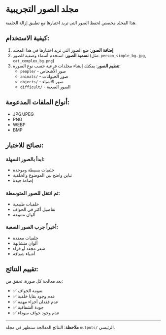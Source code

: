 # مجلد الصور التجريبية

هذا المجلد مخصص لحفظ الصور التي تريد اختبارها مع تطبيق إزالة الخلفية.

## كيفية الاستخدام:

1. **إضافة الصور**: ضع الصور التي تريد اختبارها في هذا المجلد
2. **تسمية الصور**: استخدم أسماء وصفية للصور (مثل: `person_simple_bg.jpg`, `cat_complex_bg.png`)
3. **تنظيم الصور**: يمكنك إنشاء مجلدات فرعية حسب نوع الصورة:
   - `people/` - صور الأشخاص
   - `animals/` - صور الحيوانات
   - `objects/` - صور الأشياء
   - `difficult/` - الصور الصعبة

## أنواع الملفات المدعومة:
- JPG/JPEG
- PNG
- WEBP
- BMP

## نصائح للاختبار:

### ابدأ بالصور السهلة:
- خلفيات بسيطة وموحدة
- تباين واضح بين الموضوع والخلفية
- إضاءة جيدة

### ثم انتقل للصور المتوسطة:
- خلفيات طبيعية
- تفاصيل أكثر في الحواف
- ألوان متنوعة

### أخيراً جرب الصور الصعبة:
- خلفيات معقدة
- ألوان متشابهة
- شعر مجعد أو فراء
- أشياء شفافة

## تقييم النتائج:

بعد معالجة كل صورة، تحقق من:
- ✅ نعومة الحواف
- ✅ عدم وجود بقايا خلفية
- ✅ عدم فقدان أجزاء مهمة
- ✅ جودة الشفافية
- ✅ عدم وجود حواف سوداء

---

**ملاحظة**: النتائج المعالجة ستظهر في مجلد `outputs/` الرئيسي.